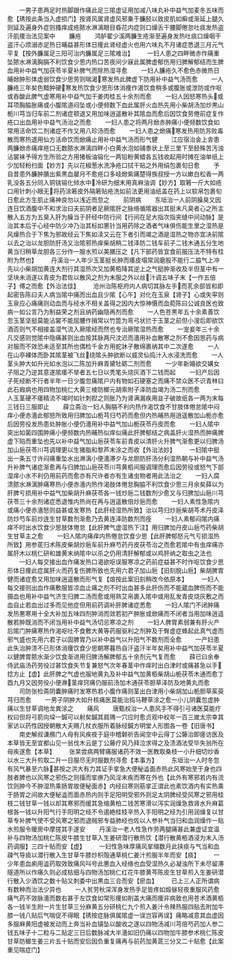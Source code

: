 <!-- { "loadSidebar": true } -->
　　一男子患两足时热脚跟作痛此足三隂虚证用加减八味丸补中益气加麦冬五味而愈【琇按此条当入虚损门】按肾风属肾虚风邪乗于臁胫以致皮肌如癣或渐延上腿久则延及遍身外症则搔痒成疮脓水淋漓眼目昏花内症则口燥舌干腰脚倦怠吐痰发热盗汗肌痩治法见案中
　　臁疮
　　鸿胪翟少溪两臁生疮渐至遍身发热吐痰口燥咽干盗汗心烦溺赤足热日晡益甚形体日痩此肾经虚火也用六味丸不月诸症悉退三月元气平复【按外臁属足三阳可治内臁属足三隂难治】
　　一妇人患之四畔微赤作痛重坠脓水淋漓胸膈不利饮食少思内热口苦夜间少寐此属脾虚郁伤用归脾解郁结而生脾血用补中益气加茯苓半夏补脾气而除热湿寻愈
　　一妇人臁疮久不愈色赤微热日晡焮肿形体虚弱饮食少思劳则喘渴寒发热此脾虚下防用补中益气汤而愈
　　一人臁疮三年矣色黯肿硬寒发热饮食少思形体消痩作渴饮食稍多或腹胀或泄防或作呕或吞酸此脾气虚寒用补中益气加干姜肉桂五十余剂而愈
　　一妇人因怒寒热头或耳项胸脇胀痛或小腹隂道闷坠或小便频数下血此属肝火血热先用小柴胡汤加炒黒山栀川芎当归车前二剂诸症顿退又用加味逍遥散补其隂血而愈后因饮食劳倦前症复作疮口出血用补中益气汤治之而愈
　　一妇人患之将两月焮赤肿痛小便频数饮食如常用活命饮二剂诸症不作又用八珍汤而愈
　　一妇人患之焮痛寒发热用防苏败毒散而寒热退用仙方活命饮而焮痛止用补中益气汤而形气健
　　江应宿治金上舎患两臁焮赤痛痒疮口无数脓水淋漓四畔小白黄水泡如铺黍状上至三里下至胫殊苦汚浊沾裳袜予得方生所验之方用猪板油镕化一两铅粉黄蜡各五钱收起用时摊在油单纸上少加轻粉扫面【妙方】先以花椒葱水洗净疮口拭干贴之外用绢包裹旬日愈
　　予自昔患外臁肿膭出紫黒血屡月不愈疮口多岐焮紫痛楚得族叔授一方以嫰白松香一两乳没各五分同入铜铫镕化倾水中冷研为细末用真麻油调【妙方】取箬一斤大如疮口用针刺小眼无将药涂箬皮外隔箬贴疮洗如前法更用油纸盖在药上以软帛包裹旬日愈此方生肌止痛神良勿以浅近而忽之
　　前阴病
　　东垣治一人前阴臊臭又因连日饮酒腹中不和求治曰夫前阴者足厥隂肝之脉络循隂器出其挺末凡臭者心之所主散入五方为五臭入肝为臊当于肝经中防行间【行间在足大指次指夹缝中间动脉】是治其本后于心经中防少冲乃治其标如悪针当用药除之酒者气味俱伤能生里之湿热是风燥热合于下焦为邪故经云下焦如渎又云在下者引而竭之酒是湿热之物亦宜决前隂以去之治以龙胆防肝汤又治隂邪热痒柴胡稍二钱泽防二钱车前子二钱木通五分生地黄当归稍草龙胆各三分作一服水煎以美膳压之【凡下部药皆宜食前服压法不特有桂附为然也】
　　丹溪治一人年少玉茎挺长肿而痿皮塌常润磨股不能行二脇气上冲先以小柴胡加黄连大剂行其湿热次又加黄栢降其逆上之气挺肿渐收及半但茎中有一坚块未消遂以青皮为君佐以散风之剂为末服之外以丝汁调五味子末【一作五倍子】傅之而愈【外治法佳】
　　沧州治陈枢府内人病切其脉左手而芤余部皆和即起密告陈曰夫人病当隂中痛而出血且少隂【心午】对化在玉泉【肾子】心或失寜则玉泉应心痛痛则动血而与经水不相关盖得之因内大惊神慑而血菀陈曰公诚良医也致病一如公言乃为制益荣之剂且纳药幽隐再剂而愈
　　一人色苍黒年五十余素善饮忽玉茎坚挺莫能沾裳不能屈腰作揖常以竹箆为弯弓状拦于玉茎之前但小溲后即欲饮酒否则气不相接盖湿气流入厥隂经而然也专治厥隂湿热而愈
　　一宠妾年三十余凡交感则觉隂中隐痛甚则出血按其脉两尺沈迟而濇用补血散寒之剂不愈因思药与病对服而不效恐未适至其所也偶检千金方用蛇牀子散绵裹纳其中二次遂愈
　　一人在山亭裸体而卧其隂茎被飞丝绕隂头肿欲断以威灵仙捣汁入水浸洗而愈
　　一人茎头肿大如升光如水泡以二陈加升麻青黛牡砺二剂而愈
　　一少年新婚欲交媾女子阻之乃逆其意遂隂痿不举者五七日以秃笔头烧灰酒下二钱而起
　　一妇产后因子死经断不行者半年一日少腹忽痛隂户内有物如石硬塞之而痛不禁众医不识青林曰此石瘕病也用四物加桃仁大黄三棱防榔元胡索附子泽防血竭为汤二剂而愈
　　一人玉茎硬不痿精流不竭时如针刺揑之则胀乃为肾满漏疾用韭子破故纸各一两为末每三钱日三服即止
　　薛立斋治一妇人胸膈不利内热作渴饮食不甘肢体倦怠隂中闷痒小便赤濇此郁怒所致用归脾加山栀芎归芍药而愈但内热晡热用逍遥散加山栀亦愈后因劳役发热患处肿胀小便仍濇用补中益气加山栀茯苓丹皮而愈
　　一妇人隂中突出如菌四围肿痛小便频数内热晡热似痒似痛此肝脾郁结之病盖肝火湿热而肿痛脾虚下陷而重坠也先以补中益气加山巵茯苓车前青皮以清肝火升脾气渐愈更以归脾汤加山巵茯苓川芎调理更以生猪脂和黎芦末涂之而收【外治法妙】
　　一妇隂中挺出一条五寸许闷痛重坠水出淋漓小便濇滞夕与龙胆防肝汤分利湿热朝与补中益气汤升补脾气诸症渐愈再与归脾加山巵茯苓川芎黄栢间服调理而愈后因劳役或怒气下部湿痒小水不利仍用前药而愈亦有尺许者亦有生诸虫物者用此法治之
　　一妇人腐溃脓水淋漓肿痛寒热小便赤濇内热作渴肢体倦怠胸脇不利饮食少思三月余矣薛以为肝脾亏损用补中益气加柴胡升麻茯苓各一钱炒巵二钱数剂少愈又与归脾加山巵川芎茯苓三十余剂诸症悉退惟内热尚在再与逍遥散倍炒巵而愈
　　一妇人素性急隂内或痛小便赤濇怒则益甚或发寒热【此肝经湿热所致】治以芎归炒巵柴胡芩术丹皮泽防炒芍车前炒连生甘草数剂渐愈乃去黄连泽防数剂而痊
　　一妇人素郁闷隂内痛痒不时出水饮食少思肢体倦怠【此肝脾气虚湿热下注】用归脾加丹皮山巵芍药柴胡生甘草主之愈
　　一妇人隂内痛痒内热倦怠饮食少思【此肝脾郁怒元气亏损湿热所致】用参茋归术陈皮柴胡炒巵车前升麻芍药丹皮茯苓治之而愈若隂中有虫痒痛亦属肝木以桃仁研和雄黄末纳隂中以杀之仍用清肝解郁或以鸡肝纳之取虫之法也
　　一妇人每交接出血作痛发热口渴欲呕误服寒凉之药前症益甚不时作呕饮食少思形体日痩此症属肝火而药复伤脾所致也先用六君子加山巵【旧刻脱山巵】柴胡脾胃健而诸症愈又用加味逍遥散而形气复【烺按此案旧刻稍改今依原本】
　　一妇人每交接则出血作痛敷服皆凉血止痛之剂不时出血甚多此肝伤而不能蔵血脾伤而不能摄血也用补中益气济生归脾二汤而愈或用熟艾帛裹入隂中或用乱发青皮烧灰敷之而血自止若血出过多而见他症但用前药调补肝脾诸症悉愈
　　一妇人隂门不闭肿痛发热悪寒用十全大补加五味四剂肿消而敛若初产肿胀或焮痛而不闭者当用加味逍遥散若肿既消而不闭当用补中益气汤切忌寒凉之剂
　　一妇人脾胃素弱兼有肝火产后隂门肿痛寒热作渴呕吐不食敷大黄等药服驱利之剂肿及于臀虚症蜂起此真气虚而邪气盛也先用六君子以固脾胃乃以补中益气以升阳气不数剂而全愈
　　一产妇患此失治肿溃不已形体消痩饮食少思朝寒暮热自汗盗汗半年矣用补中益气加茯苓半夏以健脾胃脓水渐少饮食渐进用归脾汤解脾郁五十余剂元气复而愈
　　薛已曰余奉侍武庙汤药劳役过甚饮食失节复兼怒气次年春茎中作痒时出白津时或痛甚急以手捻方止【虚】此肝脾之气虚也服地黄丸及补中益气加黄栢柴胡山栀茯苓木通而愈丁酉九月又因劳役小便淋茎痒窍痛仍服前汤加木通茯苓胆草泽防及地黄丸而愈
　　司防张检斋阴囊肿痛时发寒热若小腹作痛则茎出白津用小柴胡加山栀胆草茱萸芎归而愈
　　一男子阴肿大如升核痛医莫能治捣马鞭草涂之愈一小儿阴囊忽虚肿痛以生甘草调地龙粪涂之
　　痛风
　　唐甄权治一人患风手不得引弓诸医莫能疗权曰但将弓箭向垜一鍼可以射矣鍼其肩隅一穴应时愈贞观中权年一百三嵗太宗幸其家访以药性因授朝散大夫赐几杖衣服所着脉经鍼方明堂人形图各一卷【旧唐书】
　　南史解叔谦鴈门人母有风疾夜于庭中稽颡祈告闻空中云得丁公藤治即瘥访医及本草皆无至宜都山见一翁伐木云是丁公藤疗风乃拜泣求得之及渍酒法受毕失翁所在母疾遂愈【本草】
　　张杲尝病两臂痛服诸药不效一医教取桑枝一小升细切炒香以水三大升煎取二升一日服尽无时服数剂寻愈【本事方】
　　东垣治一人时冬忽有风气暴至六脉甚按之洪大有力其证手挛急大便秘澁面赤热此风寒始至于身也四肢者脾也以风寒之邪伤之则搐而挛痹乃风淫末疾而寒在外也【此外有寒邪若内有流饮则肿今不肿湿热乘肠胃故便秘面赤】内经曰寒则筋挛正谓此也素饮酒内有实热乘于肠胃之间故大便秘澁而面赤热内则手足阳明受邪外则足太阴脾经受风寒之邪用桂枝二钱甘草一钱以却其寒邪而缓其急缩黄柏二钱苦寒滑以泻实润燥急救肾水升麻葛根各一钱以升阳气行手阳明之经不令遏絶桂枝辛热入手阳明之经为引用润燥复以甘草专补脾气使不受风寒之邪而退贼邪专益肺经也佐以人参补气当归和血润燥作一贴水煎服令暖房中摩搓其手遂安
　　丹溪治一老人性急作劳两腿痛甚此兼虚证宜温补与四物汤加桃仁陈皮牛膝生甘草入生姜研潜行散热饮【潜行散黄栢酒浸为末入汤药调服】三四十贴而安【虚】
　　一妇性急味厚痛风挛缩数月此挟痰与气当和血疎气导痰以潜行散入生甘草牛膝炒枳殻通草桃仁姜汁煎服半年而安【痰】
　　一少年患血痢用澁药取效致痛风呌号此悪血入经络也血受湿热久必凝浊所下未尽留滞隧道所以作痛久则必成枯细与四物汤加桃仁红花牛膝黄芩陈皮生甘草煎入生姜研潜行散入少酒饮之数十贴又刺委中出黒血三合而安【瘀血】
　　已上三人正所谓病有数种而治法少异也
　　一人贫劳秋深浑身发热手足皆疼如煅昼轻夜重服风药愈痛气药不效脉濇而数右甚于左饮食如常形痩如削盖大痛而痩非病致也用苍术酒黄栢各一钱半生附一片生甘草三分麻黄五分研桃仁九个煎入姜汁令辣热服四贴去附加牛膝一钱八贴后气喘促不得眠【琇按症脉俱属隂虚一误岂容再误】痛略减意其血虚因多服麻黄阳虚被发动而上奔当补血镇坠以酸收之遂以四物汤减川芎倍芍药加人参二钱五味子十二粒与二贴定三日后数脉减大半濇如旧仍痛以四物加牛膝参术桃仁陈皮甘草防榔生姜三片五十贴而安后因负重复痛再与前药加黄茋三分又二十贴愈【此案重见喘症门】
